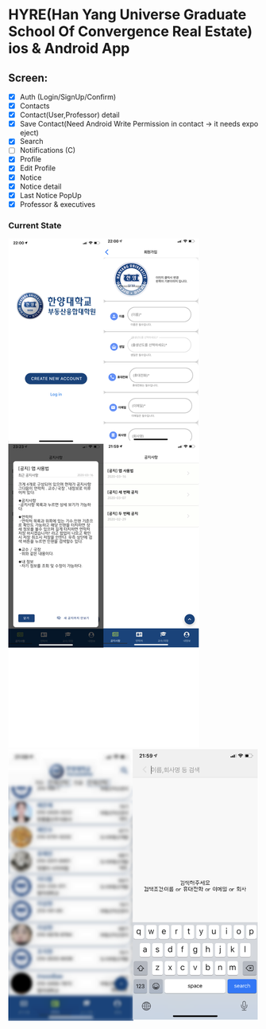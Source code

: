 # HYRE(Han Yang Universe Graduate School Of Convergence Real Estate) ios & Android App

## Screen:

- [x] Auth (Login/SignUp/Confirm)
- [x] Contacts
- [x] Contact(User,Professor) detail
- [x] Save Contact(Need Android Write Permission in contact -> it needs expo eject)
- [x] Search
- [ ] Notiifications (C)
- [x] Profile
- [x] Edit Profile
- [x] Notice
- [x] Notice detail
- [x] Last Notice PopUp
- [x] Professor & executives

### Current State

![Alt text](a.png 'current state')
![Alt text](b.png 'current state')
